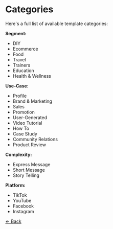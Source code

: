 # Categories

Here's a full list of available template categories: 

**Segment:** 
- DIY
- Ecommerce
- Food
- Travel
- Trainers
- Education
- Health & Wellness  

**Use-Case:**  
- Profile
- Brand & Marketing
- Sales
- Promotion
- User-Generated
- Video Tutorial
- How To  
- Case Study
- Community Relations
- Product Review  

**Complexity:**  
- Express Message
- Short Message
- Story Telling  

**Platform:**  
- TikTok
- YouTube
- Facebook
- Instagram

[<- Back](/embed.html#open-the-video-creator)  
